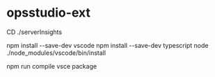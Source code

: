 # opsstudio-ext

CD ./serverInsights

npm install --save-dev vscode
npm install --save-dev typescript
node ./node_modules/vscode/bin/install

npm run compile
vsce package
